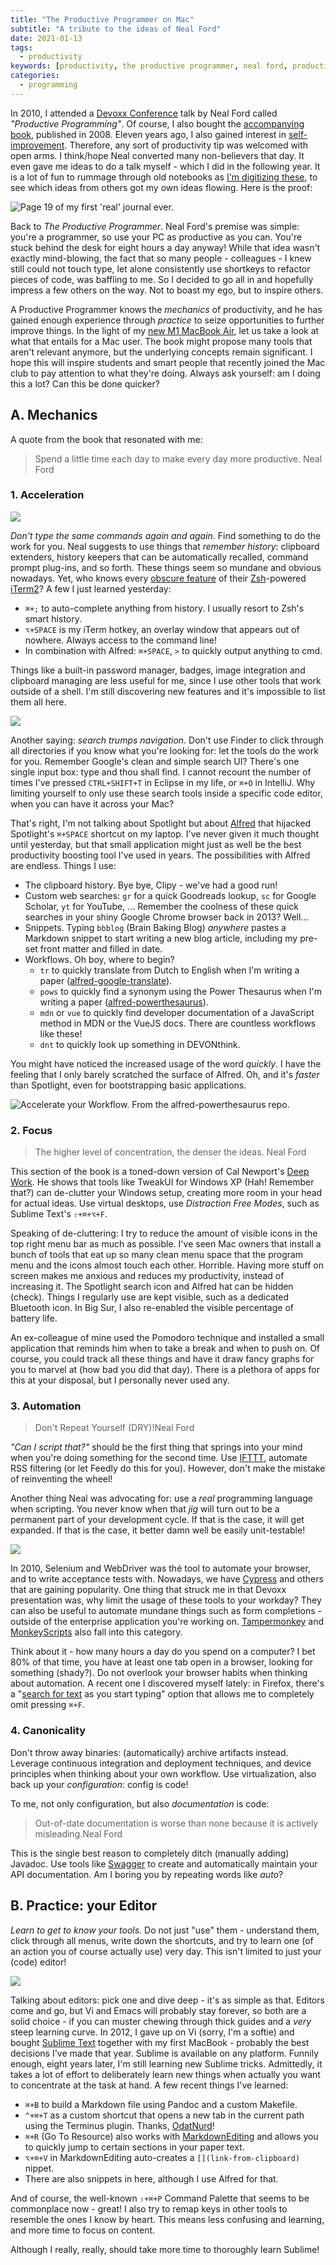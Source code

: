 ```yaml
---
title: "The Productive Programmer on Mac"
subtitle: "A tribute to the ideas of Neal Ford"
date: 2021-01-13
tags:
  - productivity
keywords: [productivity, the productive programmer, neal ford, productivity tools macos, programming productively, productivity mac, iterm, alfred, sublime text]
categories:
  - programming
---
```


In 2010, I attended a [Devoxx Conference](https://devoxx.be/) talk by Neal Ford called _"Productive Programming"_. Of course, I also bought the [accompanying book](https://www.goodreads.com/book/show/3411606-the-productive-programmer?from_search=true&from_srp=true&qid=JyUZOnUvOl&rank=1), published in 2008. Eleven years ago, I also gained interest in [self-improvement](/tags/self-improvement/). Therefore, any sort of productivity tip was welcomed with open arms. I think/hope Neal converted many non-believers that day. It even gave me ideas to do a talk myself - which I did in the following year. It is a lot of fun to rummage through old notebooks as [I'm digitizing these](/post/2021/01/digitizing-journals-using-devonthink/), to see which ideas from others got my own ideas flowing. Here is the proof:

![](../devoxx-note.jpg "Page 19 of my first 'real' journal ever.")

Back to _The Productive Programmer_. Neal Ford's premise was simple: you're a programmer, so use your PC as productive as you can. You're stuck behind the desk for eight hours a day anyway! While that idea wasn't exactly mind-blowing, the fact that so many people - colleagues - I knew still could not touch type, let alone consistently use shortkeys to refactor pieces of code, was baffling to me. So I decided to go all in and hopefully impress a few others on the way. Not to boast my ego, but to inspire others. 

A Productive Programmer knows the _mechanics_ of productivity, and he has gained enough experience through _practice_ to seize opportunities to further improve things. In the light of my [new M1 MacBook Air](/post/2020/12/developing-on-apple-m1-silicon/), let us take a look at what that entails for a Mac user. The book might propose many tools that aren't relevant anymore, but the underlying concepts remain significant. I hope this will inspire students and smart people that recently joined the Mac club to pay attention to what they're doing. Always ask yourself: am I doing this a lot? Can this be done quicker?

## A. Mechanics

A quote from the book that resonated with me:

> Spend a little time each day to make every day more productive. <span>Neal Ford</span>

### 1. Acceleration

![](../icon-iterm.png#right)

_Don't type the same commands again and again_. Find something to do the work for you. Neal suggests to use things that _remember history_: clipboard extenders, history keepers that can be automatically recalled, command prompt plug-ins, and so forth. These things seem so mundane and obvious nowadays. Yet, who knows every [obscure feature](https://iterm2.com/features.html) of their [Zsh](https://www.zsh.org/)-powered [iTerm2](https://iterm2.com/)? A few I just learned yesterday:

- `⌘+;` to auto-complete anything from history. I usually resort to Zsh's smart history.
- `⌥+SPACE` is my iTerm hotkey, an overlay window that appears out of nowhere. Always access to the command line!
- In combination with Alfred: `⌘+SPACE`, `>` to quickly output anything to cmd.

Things like a built-in password manager, badges, image integration and clipboard managing are less useful for me, since I use other tools that work outside of a shell. I'm still discovering new features and it's impossible to list them all here. 

![](../icon-alfred.png#right)

Another saying: _search trumps navigation_. Don't use Finder to click through all directories if you know what you're looking for: let the tools do the work for you. Remember Google's clean and simple search UI? There's one single input box: type and thou shall find. I cannot recount the number of times I've pressed `CTRL+SHIFT+T` in Eclipse in my life, or `⌘+O` in IntelliJ. Why limiting yourself to only use these search tools inside a specific code editor, when you can have it across your Mac?

That's right, I'm not talking about Spotlight but about [Alfred](https://www.alfredapp.com/) that hijacked Spotlight's `⌘+SPACE` shortcut on my laptop. I've never given it much thought until yesterday, but that small application might just as well be the best productivity boosting tool I've used in years. The possibilities with Alfred are endless. Things I use:

- The clipboard history. Bye bye, Clipy - we've had a good run!
- Custom web searches: `gr` for a quick Goodreads lookup, `sc` for Google Scholar, `yt` for YouTube, ... Remember the coolness of these quick searches in your shiny Google Chrome browser back in 2013? Well... 
- Snippets. Typing `bbblog` (Brain Baking Blog) _anywhere_ pastes a Markdown snippet to start writing a new blog article, including my pre-set front matter and filled in date. 
- Workflows. Oh boy, where to begin?
    + `tr` to quickly translate from Dutch to English when I'm writing a paper ([alfred-google-translate](https://github.com/xfslove/alfred-google-translate)).
    + `pows` to quickly find a synonym using the Power Thesaurus when I'm writing a paper ([alfred-powerthesaurus](https://github.com/clarencecastillo/alfred-powerthesaurus)).
    + `mdn` or `vue` to quickly find developer documentation of a JavaScript method in MDN or the VueJS docs. There are countless workflows like these!
    + `dnt` to quickly look up something in DEVONthink.

You might have noticed the increased usage of the word _quickly_. I have the feeling that I only barely scratched the surface of Alfred. Oh, and it's _faster_ than Spotlight, even for bootstrapping basic applications.

![](../alfred-demo.gif "Accelerate your Workflow. From the alfred-powerthesaurus repo.")

### 2. Focus

> The higher level of concentration, the denser the ideas. <span>Neal Ford</span>

This section of the book is a toned-down version of Cal Newport's [Deep Work](https://www.goodreads.com/book/show/25744928-deep-work?from_search=true&from_srp=true&qid=sGwpE3mzlh&rank=1). He shows that tools like TweakUI for Windows XP (Hah! Remember that?) can de-clutter your Windows setup, creating more room in your head for actual ideas. Use virtual desktops, use _Distraction Free Modes_, such as Sublime Text's `⇧+⌘+⌥+F`.

Speaking of de-cluttering: I try to reduce the amount of visible icons in the top right menu bar as much as possible. I've seen Mac owners that install a bunch of tools that eat up so many clean menu space that the program menu and the icons almost touch each other. Horrible. Having more stuff on screen makes me anxious and reduces my productivity, instead of increasing it. The Spotlight search icon and Alfred hat can be hidden (check). Things I regularly use are kept visible, such as a dedicated Bluetooth icon. In Big Sur, I also re-enabled the visible percentage of battery life.

An ex-colleague of mine used the Pomodoro technique and installed a small application that reminds him when to take a break and when to push on. Of course, you could track all these things and have it draw fancy graphs for you to marvel at (how bad you did that day). There is a plethora of apps for this at your disposal, but I personally never used any. 


### 3. Automation

> Don't Repeat Yourself (DRY)!<span>Neal Ford</span>

_"Can I script that?"_ should be the first thing that springs into your mind when you're doing something for the second time. Use [IFTTT](https://ifttt.com/), automate RSS filtering (or let Feedly do this for you). However, don't make the mistake of reinventing the wheel!

Another thing Neal was advocating for: use a _real_ programming language when scripting. You never know when that _jig_ will turn out to be a permanent part of your development cycle. If that is the case, it will get expanded. If that is the case, it better damn well be easily unit-testable!

![](../icon-firefox.png#right)

In 2010, Selenium and WebDriver was thé tool to automate your browser, and to write acceptance tests with. Nowadays, we have [Cypress](https://www.cypress.io/) and others that are gaining popularity. One thing that struck me in that Devoxx presentation was, why limit the usage of these tools to your workday? They can also be useful to automate mundane things such as form completions - outside of the enterprise application you're working on. [Tampermonkey](https://www.tampermonkey.net/scripts.php) and [MonkeyScripts](https://monkeyscripts.org/) also fall into this category. 

Think about it - how many hours a day do you spend on a computer? I bet 80% of that time, you have at least one tab open in a browser, looking for something (shady?). Do not overlook your browser habits when thinking about automation. A recent one I discovered myself lately: in Firefox, there's a "[search for text](https://support.mozilla.org/en-US/kb/accessibility-features-firefox-make-firefox-and-we?redirectslug=Accessibility&redirectlocale=en-US) as you start typing" option that allows me to completely omit pressing `⌘+F`. 

### 4. Canonicality

Don't throw away binaries: (automatically) archive artifacts instead. Leverage continuous integration and deployment techniques, and device principles when thinking about your own workflow. Use virtualization, also back up your _configuration_: config is code! 

To me, not only configuration, but also _documentation_ is code:

> Out-of-date documentation is worse than none because it is actively misleading.<span>Neal Ford</span>

This is the single best reason to completely ditch (manually adding) Javadoc. Use tools like [Swagger](https://swagger.io/) to create and automatically maintain your API documentation. Am I boring you by repeating words like _auto_? 

## B. Practice: your Editor

_Learn to get to know your tools._ Do not just "use" them - understand them, click through all menus, write down the shortcuts, and try to learn one (of an action you of course actually use) very day. This isn't limited to just your (code) editor! 

![](../icon-sublime.png#right)

Talking about editors: pick one and dive deep - it's as simple as that. Editors come and go, but Vi and Emacs will probably stay forever, so both are a solid choice - if you can muster chewing through thick guides and a _very_ steep learning curve. In 2012, I gave up on Vi (sorry, I'm a softie) and bought [Sublime Text](https://www.sublimetext.com/) together with my first MacBook - probably the best decisions I've made that year. Sublime is available on any platform. Funnily enough, eight years later, I'm still learning new Sublime tricks. Admittedly, it takes a lot of effort to deliberately learn new things when actually you want to concentrate at the task at hand. A few recent things I've learned:

- `⌘+B` to build a Markdown file using Pandoc and a custom Makefile. 
- `^+⌘+T` as a custom shortcut that opens a new tab in the current path using the Terminus plugin. Thanks, [OdatNurd](https://www.youtube.com/watch?v=mV0ghkMwTQc)!
- `⌘+R` (Go To Resource) also works with [MarkdownEditing](https://github.com/SublimeText-Markdown/MarkdownEditing) and allows you to quickly jump to certain sections in your paper text.
- `⌥+⌘+V` in MarkdownEditing auto-creates a `[](link-from-clipboard)` nippet.
- There are also snippets in here, although I use Alfred for that. 

And of course, the well-known  `⇧+⌘+P` Command Palette that seems to be commonplace now - great! I also try to remap keys in other tools to resemble the ones I know by heart. This means less confusing and learning, and more time to focus on content.

Although I really, really, should take more time to thoroughly learn Sublime! 

